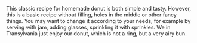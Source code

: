 This classic recipe for homemade donut is both simple and tasty. However, this is a basic recipe without filling, holes in the middle or other fancy things. You may want to change it according to your needs, for example by serving with jam, adding glasses, sprinkling it with sprinkles. We in Transylvania just enjoy our donut, which is not a ring, but a very airy bun.